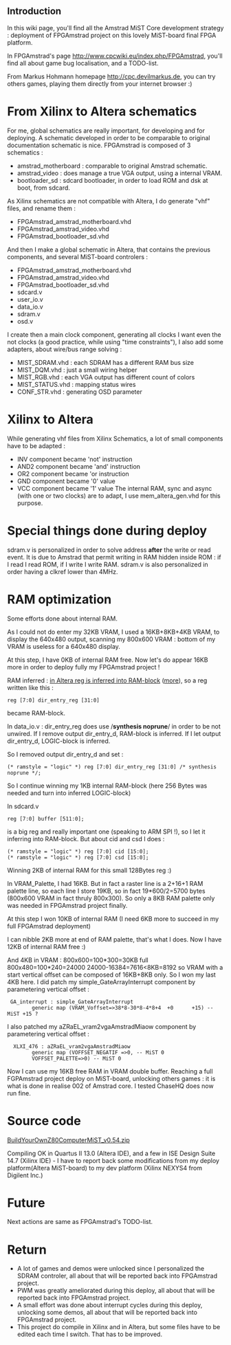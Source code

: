 ## Introduction ##

In this wiki page, you'll find all the Amstrad MiST Core development strategy : deployment of FPGAmstrad project on this lovely MiST-board final FPGA platform.

In FPGAmstrad's page http://www.cpcwiki.eu/index.php/FPGAmstrad, you'll find all about game bug localisation, and a TODO-list.

From Markus Hohmann homepage http://cpc.devilmarkus.de, you can try others games, playing them directly from your internet browser :)

# From Xilinx to Altera schematics #
For me, global schematics are really important, for developing and for deploying.
A schematic developed in order to be comparable to original documentation schematic is nice. FPGAmstrad is composed of 3 schematics :
  * amstrad\_motherboard : comparable to original Amstrad schematic.
  * amstrad\_video : does manage a true VGA output, using a internal VRAM.
  * bootloader\_sd : sdcard bootloader, in order to load ROM and dsk at boot, from sdcard.

As Xilinx schematics are not compatible with Altera, I do generate "vhf" files, and rename them :
  * FPGAmstrad\_amstrad\_motherboard.vhd
  * FPGAmstrad\_amstrad\_video.vhd
  * FPGAmstrad\_bootloader\_sd.vhd

And then I make a global schematic in Altera, that contains the previous components, and several MiST-board controlers :
  * FPGAmstrad\_amstrad\_motherboard.vhd
  * FPGAmstrad\_amstrad\_video.vhd
  * FPGAmstrad\_bootloader\_sd.vhd
  * sdcard.v
  * user\_io.v
  * data\_io.v
  * sdram.v
  * osd.v

I create then a main clock component, generating all clocks I want even the not clocks (a good practice, while using "time constraints"),
I also add some adapters, about wire/bus range solving :
  * MIST\_SDRAM.vhd : each SDRAM has a different RAM bus size
  * MIST\_DQM.vhd : just a small wiring helper
  * MIST\_RGB.vhd : each VGA output has different count of colors
  * MIST\_STATUS.vhd : mapping status wires
  * CONF\_STR.vhd : generating OSD parameter

# Xilinx to Altera #
While generating vhf files from Xilinx Schematics, a lot of small components have to be adapted :
  * INV component became 'not' instruction
  * AND2 component became 'and' instruction
  * OR2 component became 'or instruction
  * GND component became '0' value
  * VCC component became '1' value
The internal RAM, sync and async (with one or two clocks) are to adapt, I use mem\_altera\_gen.vhd for this purpose.

# Special things done during deploy #

sdram.v is personalized in order to solve address **after** the write or read event. It is due to Amstrad that permit writing in RAM hidden inside ROM : if I read I read ROM, if I write I write RAM.
sdram.v is also personalized in order having a clkref lower than 4MHz.

# RAM optimization #

Some efforts done about internal RAM.

As I could not do enter my 32KB VRAM, I used a 16KB+8KB+4KB VRAM, to display the 640x480 output, scanning my 800x600 VRAM : bottom of my VRAM is useless for a 640x480 display.

At this step, I have 0KB of internal RAM free. Now let's do appear 16KB more in order to deploy fully my FPGAmstrad project !

RAM inferred : [in Altera reg is inferred into RAM-block](http://quartushelp.altera.com/13.0/mergedProjects/hdl/vlog/vlog_file_dir_ram.htm) ([more](http://quartushelp.altera.com/13.0/mergedProjects/hdl/vlog/vlog_file_dir.htm)), so a reg written like this :
```
reg [7:0] dir_entry_reg [31:0]
```
became RAM-block.

In data\_io.v : dir\_entry\_reg does use /**synthesis noprune**/ in order to be not unwired. If I remove output dir\_entry\_d, RAM-block is inferred. If I let output dir\_entry\_d, LOGIC-block is inferred.

So I removed output dir\_entry\_d and set :
```
(* ramstyle = "logic" *) reg [7:0] dir_entry_reg [31:0] /* synthesis noprune */;
```
So I continue winning my 1KB internal RAM-block (here 256 Bytes was needed and turn into inferred LOGIC-block)

In sdcard.v
```
reg [7:0] buffer [511:0];
```
is a big reg and really important one (speaking to ARM SPI !), so I let it inferring into RAM-block.
But about cid and csd I does :
```
(* ramstyle = "logic" *) reg [7:0] cid [15:0];
(* ramstyle = "logic" *) reg [7:0] csd [15:0];
```
Winning 2KB of internal RAM for this small 128Bytes reg :)

In VRAM\_Palette, I had 16KB. But in fact a raster line is a 2+16+1 RAM palette line, so each line I store 19KB, so in fact 19\*600/2=5700 bytes (800x600 VRAM in fact thruly 800x300). So only a 8KB RAM palette only was needed in FPGAmstrad project finally.

At this step I won 10KB of internal RAM (I need 6KB more to succeed in my full FPGAmstrad deployment)

I can nibble 2KB more at end of RAM palette, that's what I does.
Now I have 12KB of internal RAM free :)

And 4KB in VRAM :
800x600=100\*300=30KB full
800x480=100\*240=24000 24000-16384=7616<8KB=8192
so VRAM with a start vertical offset can be composed of 16KB+8KB only. So I won my last 4KB here.
I did patch my simple\_GateArrayInterrupt component by parametering vertical offset :
```
 GA_interrupt : simple_GateArrayInterrupt
		generic map (VRAM_Voffset=>38*8-30*8-4*8+4  +0      +15) -- MiST +15 ?
```
I also patched my aZRaEL\_vram2vgaAmstradMiaow component by parametering vertical offset :
```
  XLXI_476 : aZRaEL_vram2vgaAmstradMiaow
		generic map (VOFFSET_NEGATIF =>0, -- MiST 0
		VOFFSET_PALETTE=>0) -- MiST 0
```

Now I can use my 16KB free RAM in VRAM double buffer. Reaching a full FGPAmstrad project deploy on MiST-board, unlocking others games : it is what is done in realise 002 of Amstrad core. I tested ChaseHQ does now run fine.

# Source code #

[BuildYourOwnZ80ComputerMiST\_v0.54.zip](https://drive.google.com/file/d/0B-5y_zO_t-TnQnRXOHVWTzZKRVE/view?usp=sharing)

Compiling OK in Quartus II 13.0 (Altera IDE), and a few in ISE Design Suite 14.7 (Xilinx IDE) - I have to report back some modifications from my deploy platform(Altera MiST-board) to my dev platform (Xilinx NEXYS4 from Digilent Inc.)

# Future #
Next actions are same as FPGAmstrad's TODO-list.

# Return #
  * A lot of games and demos were unlocked since I personalized the SDRAM controler, all about that will be reported back into FPGAmstrad project.
  * PWM was greatly ameliorated during this deploy, all about that will be reported back into FPGAmstrad project.
  * A small effort was done about interrupt cycles during this deploy, unlocking some demos, all about that will be reported back into FPGAmstrad project.
  * This project do compile in Xilinx and in Altera, but some files have to be edited each time I switch. That has to be improved.